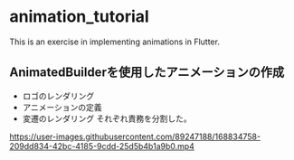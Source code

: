 # animation_tutorial

This is an exercise in implementing animations in Flutter.

## AnimatedBuilderを使用したアニメーションの作成
- ロゴのレンダリング
- アニメーションの定義
- 変遷のレンダリング
それぞれ責務を分割した。


https://user-images.githubusercontent.com/89247188/168834758-209dd834-42bc-4185-9cdd-25d5b4b1a9b0.mp4

